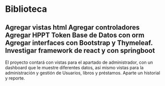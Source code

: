 # Biblioteca
Agregar vistas html
Agregar controladores
Agregar HPPT Token
Base de Datos con orm
Agregar interfaces con Bootstrap y Thymeleaf.
Investigar framework de react y con springboot 
----------------------------
El proyecto contará con vistas para el apartado de administrador, con un dashboard que le muestre diferentes datos, así mismo vistas para la administración y gestión de Usuarios, libros y préstamos. Aparte un historial y reporte.
